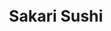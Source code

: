 ---
layout: place
title: Sakari Sushi
permalink: /virginia/suffolk/sakari-sushi.html
stateAbbr: VA
stateName: Virginia
cityName: Suffolk
seo:
  type: restaurant
  links: https://sakarisushibuffet.wixsite.com/sakarisushisuffolk/menu
place_id: ChIJH_LM5TOfuokR8q49IoEszfw
photos:
  - name: >-
      places/ChIJH_LM5TOfuokR8q49IoEszfw/photos/AeeoHcIwRLdKh0EfFX2tPUX-Xl5ouZvDAdFlYCG5qQAjoTEL5ccBYkbflzDNvvGPhCFfzxs5GQ_bAqJ-lEy7ai4OqCAOimOkp-2GEJW7qC9Zw_pkmLxlULCBVFFH9DYI6a3YzoPrUkVtUjTQA4eClpMMYPasi7M7kEKhOWaQO1cE8IAgKhg_4ehdBYjHjjHOzMBaU-VRT556g7GMkkX3HLiTfdK_jmeUO5qLZpRHDBmoQohaPyB1_JfT4i8K9E8rQvl2CxNCHwGUxLA8wUgTV-NWRTuhVQdehY-MnthmBTSEH6hANg
    widthPx: 4032
    heightPx: 2045
    authorAttributions:
      - displayName: Sakari Sushi
        uri: https://maps.google.com/maps/contrib/109270270806830145621
        photoUri: >-
          https://lh3.googleusercontent.com/a/ACg8ocKtDYXk2-6dvOh95l2i13XhE5Y0O7t15K1DnAhLs_wGoZO1uQ=s100-p-k-no-mo
    flagContentUri: >-
      https://www.google.com/local/imagery/report/?cb_client=maps_api_places.places_api&image_key=!1e10!2sAF1QipNkmJz2aO9dsqVZp0AY_fCyc-fX6-V3JoAURVlG&hl=en-US
    googleMapsUri: >-
      https://www.google.com/maps/place//data=!3m4!1e2!3m2!1sAF1QipNkmJz2aO9dsqVZp0AY_fCyc-fX6-V3JoAURVlG!2e10!4m2!3m1!1s0x89ba9f33e5ccf21f:0xfccd2c81223daef2
  - name: >-
      places/ChIJH_LM5TOfuokR8q49IoEszfw/photos/AeeoHcL-tZ8K3pxhARWhTSrqceXAjBpy8Up48XVgttL_BIHgJGTD9MSC1iwi-AHkG8NmMECvmn4FZog_hCHdrTQHrJQeN6Mz3yi4YHYaoCEjcf4XWvz3lS-R6o2_k8WnuMcq4MacfT8_7lXEF5b6llEAZP1HnfOAfUVi7bchIwpSM5TyHhZjyYcdzp1XQMfNCCMDC9GtCtMbJ9yId-zgUtkAzK8GjL7o7tjk023qfcO50Of1xt951mjAUzSNQVGTPhJrQwArUSvnc3EWOviXoGuDVHBBfSpEWxDF76m7cRIpRL1JSA
    widthPx: 1080
    heightPx: 1080
    authorAttributions:
      - displayName: Sakari Sushi
        uri: https://maps.google.com/maps/contrib/109270270806830145621
        photoUri: >-
          https://lh3.googleusercontent.com/a/ACg8ocKtDYXk2-6dvOh95l2i13XhE5Y0O7t15K1DnAhLs_wGoZO1uQ=s100-p-k-no-mo
    flagContentUri: >-
      https://www.google.com/local/imagery/report/?cb_client=maps_api_places.places_api&image_key=!1e10!2sAF1QipNNnwjC1bnFN7Xb0o7dq9hkCnTkYYSiusUA-Qbt&hl=en-US
    googleMapsUri: >-
      https://www.google.com/maps/place//data=!3m4!1e2!3m2!1sAF1QipNNnwjC1bnFN7Xb0o7dq9hkCnTkYYSiusUA-Qbt!2e10!4m2!3m1!1s0x89ba9f33e5ccf21f:0xfccd2c81223daef2
  - name: >-
      places/ChIJH_LM5TOfuokR8q49IoEszfw/photos/AeeoHcLzWcTgQdq8zAVS2tBmr2S7wun6QqHYOw_rT-jD8XliTP9Wglrld2Y9uGjOm3bzO9vIWDyzdq65noJCB8JpG0VP0u1XkQ70SBq-ipVQVhi48B-e62KiFnb0CPe25-zzwMDPVv22dTs7j4LBn_EFJ7uH1I7AhYshIoGWJNxStQ9uxotfrICTSahTqfy0VXcC0PUQwoaGU4iWJq9-6Xuimyz-McOeDFlvDKhu0bV_p7U9U2DO4F1_yecFofgX_AP_J5zZBpOWmFReHr0Om5NdloaG3b3k9loqvZ3MnObp9FpAHBtcVlyeu9CIJoAYjbbsKc0y8LebRlYHrN-UDEPQqRWDcDClBJo7DBWx3qIzfZR9tY1UggkcNgXuJ_4L6QXkQ7JH9uKpRp3XW5eLyCvoq3ve4v6IixD9SzVcyJHg6_gF7g
    widthPx: 4000
    heightPx: 3000
    authorAttributions:
      - displayName: Islander56
        uri: https://maps.google.com/maps/contrib/117481835311691593579
        photoUri: >-
          https://lh3.googleusercontent.com/a-/ALV-UjU95R8HqUV42hL2DEl79bY3F5u0jj61BYbHS6LP8iqYGVzw1wRo=s100-p-k-no-mo
    flagContentUri: >-
      https://www.google.com/local/imagery/report/?cb_client=maps_api_places.places_api&image_key=!1e10!2sCIHM0ogKEICAgICny7Thcw&hl=en-US
    googleMapsUri: >-
      https://www.google.com/maps/place//data=!3m4!1e2!3m2!1sCIHM0ogKEICAgICny7Thcw!2e10!4m2!3m1!1s0x89ba9f33e5ccf21f:0xfccd2c81223daef2
  - name: >-
      places/ChIJH_LM5TOfuokR8q49IoEszfw/photos/AeeoHcIFawEdh5Vu1L2hA14m-CY_67yLqoLasskDpwPawe3vxiVmyOOBb4ieJN9mgoql1PJ-q7aPuRmET_SxrX1FanjIWzvoULb6MaCSdPkCO4AZWdUTSTNIkEu3iB_7WFMcm7QBla634EsFabL5XkNIBzoJTmtXVygmfJKmAZ19cU44RX-iSvnD20FNJEQu2xiHkPX16fjOWSwsHhfrpIVb_PQAX7nkWKYuU8QJF3ct0Z6yi8atz3_oMX4le4jhNm6cAcglo0-RpS29J_FDqAbCP3owYWOJHVnK3CTxUgaQ1L1gl15cWa2xlyUrYFLTmnYbayfwE2ORRuUEjAjxY_tncrJ_watODv0Qmy14p94HxwJKpXPuYMXRW1DiCMw6-VhCAxgoxQiPsahz15Rmg0hdIlaz4R5jiaDwX6V1eaMn_DIfSHKY
    widthPx: 3000
    heightPx: 4000
    authorAttributions:
      - displayName: Vince
        uri: https://maps.google.com/maps/contrib/102855925369851772113
        photoUri: >-
          https://lh3.googleusercontent.com/a-/ALV-UjUlMFfDaxBY_kBe25lxH-RIJ_Ml8LpC3hPGnQseCk57_AqamF10=s100-p-k-no-mo
    flagContentUri: >-
      https://www.google.com/local/imagery/report/?cb_client=maps_api_places.places_api&image_key=!1e10!2sCIHM0ogKEICAgIDDm57hmAE&hl=en-US
    googleMapsUri: >-
      https://www.google.com/maps/place//data=!3m4!1e2!3m2!1sCIHM0ogKEICAgIDDm57hmAE!2e10!4m2!3m1!1s0x89ba9f33e5ccf21f:0xfccd2c81223daef2
  - name: >-
      places/ChIJH_LM5TOfuokR8q49IoEszfw/photos/AeeoHcIwfaRDjIoIbez8vIM6MNLsIYUF5Kw18q2O9AsVsrKikywFJileNC-QJHSiGvLnoPYla3tO4AOMpDiMLx9y2ZMWLa7-nA4dAP-Pg0XBD-mn55aT1-9Hyb1WUFnNLML3vcdjsbA3OZMq5Fr6p24BM6s3qZNkSuDTxyENYcJvjP1XtcldJ8fsGfYAd0yfbP7CKlRLSUjkMExtv9lsyx8yLOELMY-fENRCkHC91C_xjkMgzfwtbqhrrgT3VgGsjU_crxEUusY03GZUIS37nfQT3IHGA50UNpTH_OVupiSTvbApdVNdGIMTJeqb4KFfWUK18GTO_NC6pFBqKht0GPCTJxnA4TnSSrizYZAM5clMwfD27ARukkh-0SThfwAzwzle1Gbtkwc5pC8LReeqfNV5bmRAFwZuOAbkNg5AkSwxS68QNw
    widthPx: 3000
    heightPx: 4000
    authorAttributions:
      - displayName: Vince
        uri: https://maps.google.com/maps/contrib/102855925369851772113
        photoUri: >-
          https://lh3.googleusercontent.com/a-/ALV-UjUlMFfDaxBY_kBe25lxH-RIJ_Ml8LpC3hPGnQseCk57_AqamF10=s100-p-k-no-mo
    flagContentUri: >-
      https://www.google.com/local/imagery/report/?cb_client=maps_api_places.places_api&image_key=!1e10!2sCIHM0ogKEICAgIDDm56JbA&hl=en-US
    googleMapsUri: >-
      https://www.google.com/maps/place//data=!3m4!1e2!3m2!1sCIHM0ogKEICAgIDDm56JbA!2e10!4m2!3m1!1s0x89ba9f33e5ccf21f:0xfccd2c81223daef2
  - name: >-
      places/ChIJH_LM5TOfuokR8q49IoEszfw/photos/AeeoHcJhhXw5jJO93zJB2FVWj_TErJhcj_wie33UPBgJr7iTLmrqAPdd1STKGhMEECPOqDgtSFkmcQZ6DD6CtPrIlWZVyPz1Ai9e2MCdeIelOUx8mc4oRVawqllcXe2Lz70rP93lGmk_kUuwn69vYvdhS4AheY0Kbrg2up89kZm_Ir1h_9A_1tmo3DJJB2D-Q8wcYnBIB1i7TPFGKq1YF8fKyYVrS69UTzmiJ2pVdDsFT7wf10MRG4HuegeuYxtvm7l9NeB4gy46wGUYqWXaaDDvsrgeonoP2Sf1npixnCK1WF8dqq_RTDWxRNYWC6Zn-Q5FJ709VTCHXQOVMcSZaolnqpq5-_bWXP1xolZjr6a-yu8r-TOQncwSNqlxGbKq-ZzGerbXj8jdKDFUjb_k_YvU3v1i2Mg1JSk5H-7V9M-7tyRNCg
    widthPx: 3133
    heightPx: 2268
    authorAttributions:
      - displayName: Kishka Gooden
        uri: https://maps.google.com/maps/contrib/118075451505484283904
        photoUri: >-
          https://lh3.googleusercontent.com/a-/ALV-UjXmqHkEnJquX24OqVCh9lwVm5h4ZMDSEuB5HasYtXq2Dm6nTHN57w=s100-p-k-no-mo
    flagContentUri: >-
      https://www.google.com/local/imagery/report/?cb_client=maps_api_places.places_api&image_key=!1e10!2sCIHM0ogKEICAgIDHlKHHDA&hl=en-US
    googleMapsUri: >-
      https://www.google.com/maps/place//data=!3m4!1e2!3m2!1sCIHM0ogKEICAgIDHlKHHDA!2e10!4m2!3m1!1s0x89ba9f33e5ccf21f:0xfccd2c81223daef2
  - name: >-
      places/ChIJH_LM5TOfuokR8q49IoEszfw/photos/AeeoHcJpbYJQm056VSR4ywZ3XRGwXGCz5ZIJuuEf9kGGXZCACdLHYYcBCHi9Z21GAln8aHa51ZpKSSIoGfkh4HA_28xTHrGfm0A7A3SDxESk056a0RJyqFkWLCY510RJqEYFDTX_irhOKf__yME_qFdG1o6_uaBfE9Cu64GHMYO-ms76blNk-saM-3NcgyicohzoYmVM5Jo55uHIMnEsDhYesSqPDPrjDCtCuXc3wnyCHMlqRhGBEMSehUxkbvqvRCV4gjvVTmy4D9PM_A3fw6PkeVQlkOFQkPw-DU-7_OyWPXx_BiXPj7mKxmaDiVO24sDFjaZkzzDtJCJXXA5-Wpdh1Eo37UQaufA_icRNrPZ5XQhfKMGM1GwtQkLexdWHj227uK7-fHZ9DVd9lRAQEuXGopWwiGN2ON2E6hmRMyuBleOWLA
    widthPx: 4032
    heightPx: 2268
    authorAttributions:
      - displayName: M Catalla
        uri: https://maps.google.com/maps/contrib/101775277265150115787
        photoUri: >-
          https://lh3.googleusercontent.com/a/ACg8ocJCx9nbZIve6Izcr2UQbskkPIqp7FCJtZ-murkEA1sNoyRO4A=s100-p-k-no-mo
    flagContentUri: >-
      https://www.google.com/local/imagery/report/?cb_client=maps_api_places.places_api&image_key=!1e10!2sCIHM0ogKEICAgICO5bnvbw&hl=en-US
    googleMapsUri: >-
      https://www.google.com/maps/place//data=!3m4!1e2!3m2!1sCIHM0ogKEICAgICO5bnvbw!2e10!4m2!3m1!1s0x89ba9f33e5ccf21f:0xfccd2c81223daef2
  - name: >-
      places/ChIJH_LM5TOfuokR8q49IoEszfw/photos/AeeoHcKqlny1RdNuHLrDm8N8-DSZHEdfdWxSgTB8tbje5hdMRvswGPdKr5jTozMx_aayvDxDubM6g_xjjGJeZvXIeWjY0hkn3idMrOSCG5SL6CsMhGBo7-kWgrHtu-HzF2CGU-44Ybv9LQW8rGK-cn21dH_tAXJMLt5E0J10tD-VsYnewZ5Ab9rTNwLpYFv1IeYAilSM4bAN7FFPZC_Z6nDSeWMKO5xJrPxR_oLZL1c9wKCJ5Siv_V1wniNEQA9RRv9lXaoMo8et15sb2Td63N52se9D-BvxtUxQ6hq10nQS3ZZrkDNkCR6M0RrT9NSG6xb6mjK1Q0hmEm1kYtYrIM5SFAbDjZjfhqMqSRowe3T2bOnlHvOnK74q_BhBE1RbE1nDtywIYLj5vk1oJDrHQAcfyuQ5P-7I_z-hwjdjgGh5hKjdhylo
    widthPx: 4000
    heightPx: 2250
    authorAttributions:
      - displayName: Wesley Mattingly
        uri: https://maps.google.com/maps/contrib/116380811688016131210
        photoUri: >-
          https://lh3.googleusercontent.com/a-/ALV-UjVq6dRufQpvJtLioYUuXxs2lo2y-W9KJAqda8-i8yEf6bkvRqzSVw=s100-p-k-no-mo
    flagContentUri: >-
      https://www.google.com/local/imagery/report/?cb_client=maps_api_places.places_api&image_key=!1e10!2sCIHM0ogKEICAgICOhZP42QE&hl=en-US
    googleMapsUri: >-
      https://www.google.com/maps/place//data=!3m4!1e2!3m2!1sCIHM0ogKEICAgICOhZP42QE!2e10!4m2!3m1!1s0x89ba9f33e5ccf21f:0xfccd2c81223daef2
  - name: >-
      places/ChIJH_LM5TOfuokR8q49IoEszfw/photos/AeeoHcJTZXFv16plk1Oy0cNTKhupNcMyd8mo7qeRi6gwpkPA1RQ2TPGTrn_pBH81zG1AA5WQIQoIUv0bjcgLAgGnU2LjgdWwAY0hMa2yrDZxyDDtVqCYpStZGV9BXuZ1N-zCF3gC_N64EVkjPahub-Q3xur7rZ0SWeeVybWC8l7l-PEwBC-ZUlpBOTND_DTzsRxoQMr7dNhJ2nsSfDlD5Upq_0QKvedIwPYD1n2pRMy7Wokrz5OuFVcYos7MMrc06ocnz-1mfpZb6QQH5eQ7GN2fz8T3x-5hRJ7kZaYGRJ4cXe8A99ZWKl1FeUUiN49b6ejq1xm99iywA6HF0WV4FUDpy9qgzbYH40lRrGDwUrXhqRGp404okAajnTYUxPsWn1V-9IQDFbV0LsZ1DvIxDgH0soUzbapLB2Kq8whPQoiUWMWu7Q
    widthPx: 2281
    heightPx: 2281
    authorAttributions:
      - displayName: Harry
        uri: https://maps.google.com/maps/contrib/106236278740171572083
        photoUri: >-
          https://lh3.googleusercontent.com/a-/ALV-UjXHZzD0KDeYYUHd5BD0VpvFELYp3if7NCGJMtdkqxBjCi8FnqYZpg=s100-p-k-no-mo
    flagContentUri: >-
      https://www.google.com/local/imagery/report/?cb_client=maps_api_places.places_api&image_key=!1e10!2sCIHM0ogKEICAgICBlNbHHg&hl=en-US
    googleMapsUri: >-
      https://www.google.com/maps/place//data=!3m4!1e2!3m2!1sCIHM0ogKEICAgICBlNbHHg!2e10!4m2!3m1!1s0x89ba9f33e5ccf21f:0xfccd2c81223daef2
  - name: >-
      places/ChIJH_LM5TOfuokR8q49IoEszfw/photos/AeeoHcKeSWPZPPZQhFXVIKMlvXGIOG-Sss0n38Mnj-ls0B77vzNo3bcH4iLWm7-RLGSVa0juJ5hR-z-MIdXEA5Wgw1mpV8dXi4cYvi8D7gVuZLM0FPRbEcMkfNn1rFLK6Iz2_DQUCIvuCSwzTbjoowOnwtBZLLpiiFsYlFzaYM7SrHlpNr4xRwT8tB-3kP5Tha2L9nAi3RDDOUrEr6kQe14sZGz2uwJDyd7d4ljkaeS__De0HA31xxtLE2KbOhMPcmIMWxpHuf1T0JY5GW8OLXa5q76HdrgGbyvDA3IKF6uvh7lUKMuUquw2UrfzZo0Xo1bzbld9psMd3QHZwDvdXH30MPvT3hQChyYQky8XCZCdyDGk0O-qRlrIJP2-DLTaN62jSqNTMx0-Te0ccCnQbeeR16IfnOvHWV9SW48djsm6JiC7Lw
    widthPx: 1920
    heightPx: 1080
    authorAttributions:
      - displayName: Bryan Lama
        uri: https://maps.google.com/maps/contrib/118211109010900456845
        photoUri: >-
          https://lh3.googleusercontent.com/a-/ALV-UjU2WdTAszNiyQ_h_5f4wSR9bBjtgnUZGFRapHFuigGPgi6GppWz=s100-p-k-no-mo
    flagContentUri: >-
      https://www.google.com/local/imagery/report/?cb_client=maps_api_places.places_api&image_key=!1e10!2sCIHM0ogKEICAgID-yIvuaw&hl=en-US
    googleMapsUri: >-
      https://www.google.com/maps/place//data=!3m4!1e2!3m2!1sCIHM0ogKEICAgID-yIvuaw!2e10!4m2!3m1!1s0x89ba9f33e5ccf21f:0xfccd2c81223daef2
address: 5836 Harbour View Blvd Suite 330, Suffolk, VA 23435, USA
street: 5836 Harbour View Blvd Suite 330
city: Suffolk
state: VA
zip: '23435'
country: USA
neighborhood: null
latitude: '36.871115'
longitude: '-76.441534'
accessibility_options:
  wheelchairAccessibleParking: true
  wheelchairAccessibleEntrance: true
  wheelchairAccessibleRestroom: true
  wheelchairAccessibleSeating: true
business_status: OPERATIONAL
name: Sakari Sushi
google_maps_links:
  directionsUri: >-
    https://www.google.com/maps/dir//''/data=!4m7!4m6!1m1!4e2!1m2!1m1!1s0x89ba9f33e5ccf21f:0xfccd2c81223daef2!3e0
  placeUri: https://maps.google.com/?cid=18216265000920395506
  writeAReviewUri: >-
    https://www.google.com/maps/place//data=!4m3!3m2!1s0x89ba9f33e5ccf21f:0xfccd2c81223daef2!12e1
  reviewsUri: >-
    https://www.google.com/maps/place//data=!4m4!3m3!1s0x89ba9f33e5ccf21f:0xfccd2c81223daef2!9m1!1b1
  photosUri: >-
    https://www.google.com/maps/place//data=!4m3!3m2!1s0x89ba9f33e5ccf21f:0xfccd2c81223daef2!10e5
primary_type: Sushi Restaurant
opening_hours:
  regular: null
  current: null
secondary_opening_hours:
  regular:
    weekdayDescriptions: null
    type: null
  current:
    weekdayDescriptions: null
    type: null
phone: (757) 967-0260
price_level: null
price_range: $20 &ndash; $30
rating: '4.5'
rating_count: 0
website: https://sakarisushibuffet.wixsite.com/sakarisushisuffolk/menu
description: >-
  Discover Sakari Sushi in Suffolk, Virginia$$$Sakari Sushi in Suffolk,
  Virginia, offers a laid-back atmosphere perfect for enjoying fresh Japanese
  cuisine. This spot specializes in all-you-can-eat options featuring a variety
  of sushi rolls and other flavorful dishes, complemented by selections of sake
  and wine for a complete dining experience. With thoughtful accessibility
  features like wheelchair-friendly entrances and parking, it's designed to
  welcome everyone looking for quality Japanese fare. The menu highlights
  include creative rolls and hearty sides, making it a go-to choice for those
  seeking authentic flavors in a comfortable setting. Whether you're exploring
  local sushi options or craving something new, this venue delivers a satisfying
  meal with attention to detail.
generative_summary: >-
  Discover Sakari Sushi in Suffolk, Virginia$$$Sakari Sushi in Suffolk,
  Virginia, offers a laid-back atmosphere perfect for enjoying fresh Japanese
  cuisine. This spot specializes in all-you-can-eat options featuring a variety
  of sushi rolls and other flavorful dishes, complemented by selections of sake
  and wine for a complete dining experience. With thoughtful accessibility
  features like wheelchair-friendly entrances and parking, it's designed to
  welcome everyone looking for quality Japanese fare. The menu highlights
  include creative rolls and hearty sides, making it a go-to choice for those
  seeking authentic flavors in a comfortable setting. Whether you're exploring
  local sushi options or craving something new, this venue delivers a satisfying
  meal with attention to detail.
generative_disclosure: Summarized by AI using the Grok-3-Mini model.
reviews:
  - name: >-
      places/ChIJH_LM5TOfuokR8q49IoEszfw/reviews/ChZDSUhNMG9nS0VJQ0FnSURYMS16cUdBEAE
    relativePublishTimeDescription: 5 months ago
    rating: 5
    text:
      text: >-
        Probably some of the most freshest ingredients I’ve had in the area! The
        concoction of carefully prepared rolls. The great amount of masago
        covered on top of the REAL crab meat rolls! The fact that they don’t
        smother unnecessary sauce over my smoked salmon roll so I actually
        enjoyed the smoky flavor. My favorite was the salmon skin roll, a true
        crunch texture to balance out the soft texture of the sushi rice. Their
        beef teriyaki was very nicely cooked! Bite sized, but tender, juicy, and
        cooked medium. The server was well attentive! They even offer mochi ice
        cream for dessert! 👌 Some of the only things they could change is maybe
        more napkins offered at the table (I only received 1, didn’t bother to
        ask for another) and the hand sanitizer at the front could be a pump
        instead of a squeeze bottle to prevent cross-contamination. 5 stars ⭐️
        ⭐️⭐️⭐️⭐️😄 😋
      languageCode: en
    originalText:
      text: >-
        Probably some of the most freshest ingredients I’ve had in the area! The
        concoction of carefully prepared rolls. The great amount of masago
        covered on top of the REAL crab meat rolls! The fact that they don’t
        smother unnecessary sauce over my smoked salmon roll so I actually
        enjoyed the smoky flavor. My favorite was the salmon skin roll, a true
        crunch texture to balance out the soft texture of the sushi rice. Their
        beef teriyaki was very nicely cooked! Bite sized, but tender, juicy, and
        cooked medium. The server was well attentive! They even offer mochi ice
        cream for dessert! 👌 Some of the only things they could change is maybe
        more napkins offered at the table (I only received 1, didn’t bother to
        ask for another) and the hand sanitizer at the front could be a pump
        instead of a squeeze bottle to prevent cross-contamination. 5 stars ⭐️
        ⭐️⭐️⭐️⭐️😄 😋
      languageCode: en
    authorAttribution:
      displayName: Hilda Devera
      uri: https://www.google.com/maps/contrib/101196055228039171735/reviews
      photoUri: >-
        https://lh3.googleusercontent.com/a/ACg8ocKvFwWnnSqrFwrYBphp3NaxR0uX9bD-FCTakSX3IAb9BSDKYw=s128-c0x00000000-cc-rp-mo-ba2
    publishTime: '2024-10-31T21:49:23.716145Z'
    flagContentUri: >-
      https://www.google.com/local/review/rap/report?postId=ChZDSUhNMG9nS0VJQ0FnSURYMS16cUdBEAE&d=17924085&t=1
    googleMapsUri: >-
      https://www.google.com/maps/reviews/data=!4m6!14m5!1m4!2m3!1sChZDSUhNMG9nS0VJQ0FnSURYMS16cUdBEAE!2m1!1s0x89ba9f33e5ccf21f:0xfccd2c81223daef2
  - name: >-
      places/ChIJH_LM5TOfuokR8q49IoEszfw/reviews/ChdDSUhNMG9nS0VJQ0FnSUNueTdUaDB3RRAB
    relativePublishTimeDescription: 6 months ago
    rating: 5
    text:
      text: >-
        If you love lots of great high-quality sushi, you'll love Sakari's AYCE
        lunch! The hot items were cooked to order, and the sushi was fresh. 
        Last but not least, they have some of, if not the highest quality
        tableware I've used in a sushi restaurant.
      languageCode: en
    originalText:
      text: >-
        If you love lots of great high-quality sushi, you'll love Sakari's AYCE
        lunch! The hot items were cooked to order, and the sushi was fresh. 
        Last but not least, they have some of, if not the highest quality
        tableware I've used in a sushi restaurant.
      languageCode: en
    authorAttribution:
      displayName: Islander56
      uri: https://www.google.com/maps/contrib/117481835311691593579/reviews
      photoUri: >-
        https://lh3.googleusercontent.com/a-/ALV-UjU95R8HqUV42hL2DEl79bY3F5u0jj61BYbHS6LP8iqYGVzw1wRo=s128-c0x00000000-cc-rp-mo-ba4
    publishTime: '2024-09-30T00:11:37.929738Z'
    flagContentUri: >-
      https://www.google.com/local/review/rap/report?postId=ChdDSUhNMG9nS0VJQ0FnSUNueTdUaDB3RRAB&d=17924085&t=1
    googleMapsUri: >-
      https://www.google.com/maps/reviews/data=!4m6!14m5!1m4!2m3!1sChdDSUhNMG9nS0VJQ0FnSUNueTdUaDB3RRAB!2m1!1s0x89ba9f33e5ccf21f:0xfccd2c81223daef2
  - name: >-
      places/ChIJH_LM5TOfuokR8q49IoEszfw/reviews/ChZDSUhNMG9nS0VJQ0FnSUREbTU3aGFBEAE
    relativePublishTimeDescription: 12 months ago
    rating: 4
    text:
      text: >-
        Really good sushi. My favorite is the spider roll 🍣  the chicken fried
        rice and the golden brown tempura shrimp 🍤

        I placed an order for pickup, when I arrived I was told they ran out of
        rice. Waited an additional 15-20mins. When I received my order, I was
        given a slice of complimentary cheescake.
      languageCode: en
    originalText:
      text: >-
        Really good sushi. My favorite is the spider roll 🍣  the chicken fried
        rice and the golden brown tempura shrimp 🍤

        I placed an order for pickup, when I arrived I was told they ran out of
        rice. Waited an additional 15-20mins. When I received my order, I was
        given a slice of complimentary cheescake.
      languageCode: en
    authorAttribution:
      displayName: Vince
      uri: https://www.google.com/maps/contrib/102855925369851772113/reviews
      photoUri: >-
        https://lh3.googleusercontent.com/a-/ALV-UjUlMFfDaxBY_kBe25lxH-RIJ_Ml8LpC3hPGnQseCk57_AqamF10=s128-c0x00000000-cc-rp-mo-ba6
    publishTime: '2024-04-14T14:16:57.868332Z'
    flagContentUri: >-
      https://www.google.com/local/review/rap/report?postId=ChZDSUhNMG9nS0VJQ0FnSUREbTU3aGFBEAE&d=17924085&t=1
    googleMapsUri: >-
      https://www.google.com/maps/reviews/data=!4m6!14m5!1m4!2m3!1sChZDSUhNMG9nS0VJQ0FnSUREbTU3aGFBEAE!2m1!1s0x89ba9f33e5ccf21f:0xfccd2c81223daef2
  - name: >-
      places/ChIJH_LM5TOfuokR8q49IoEszfw/reviews/ChZDSUhNMG9nS0VJQ0FnSUQ5dy0tOUxREAE
    relativePublishTimeDescription: a year ago
    rating: 5
    text:
      text: >-
        This was a great all you can eat sushi spot! The staff were very
        attentative and the food was very tasty with very short wait times in
        between roll orders. Great variety of rolls and food in general.
        Definitely reccomend if you are looking for all you can eat sushi in
        Suffolk! My husband and I will definitely be back!
      languageCode: en
    originalText:
      text: >-
        This was a great all you can eat sushi spot! The staff were very
        attentative and the food was very tasty with very short wait times in
        between roll orders. Great variety of rolls and food in general.
        Definitely reccomend if you are looking for all you can eat sushi in
        Suffolk! My husband and I will definitely be back!
      languageCode: en
    authorAttribution:
      displayName: Gabrielle Ashman
      uri: https://www.google.com/maps/contrib/105991063395701877570/reviews
      photoUri: >-
        https://lh3.googleusercontent.com/a/ACg8ocL0eesa49I3N4c8_QjLnLBWu4KZ-f60F0bqxcVeg5e8yQ6wFw=s128-c0x00000000-cc-rp-mo
    publishTime: '2024-03-20T13:54:37.191304Z'
    flagContentUri: >-
      https://www.google.com/local/review/rap/report?postId=ChZDSUhNMG9nS0VJQ0FnSUQ5dy0tOUxREAE&d=17924085&t=1
    googleMapsUri: >-
      https://www.google.com/maps/reviews/data=!4m6!14m5!1m4!2m3!1sChZDSUhNMG9nS0VJQ0FnSUQ5dy0tOUxREAE!2m1!1s0x89ba9f33e5ccf21f:0xfccd2c81223daef2
  - name: >-
      places/ChIJH_LM5TOfuokR8q49IoEszfw/reviews/ChdDSUhNMG9nS0VJQ0FnSUN2dUtPX253RRAB
    relativePublishTimeDescription: 4 months ago
    rating: 5
    text:
      text: >-
        The service and the food was amazing. Highly recommend for both sushi
        eaters and non sushi eaters. They also offer a full menu for those who
        don't want the all you can eat option. We really enjoyed our dinner.
      languageCode: en
    originalText:
      text: >-
        The service and the food was amazing. Highly recommend for both sushi
        eaters and non sushi eaters. They also offer a full menu for those who
        don't want the all you can eat option. We really enjoyed our dinner.
      languageCode: en
    authorAttribution:
      displayName: Colleen Ripley
      uri: https://www.google.com/maps/contrib/118008047643667348513/reviews
      photoUri: >-
        https://lh3.googleusercontent.com/a/ACg8ocLUESmYtMInkzDKkTYpKKoK79THmviQhC5-cNyNAiFiMMAcEA=s128-c0x00000000-cc-rp-mo-ba4
    publishTime: '2024-12-07T23:01:04.872640Z'
    flagContentUri: >-
      https://www.google.com/local/review/rap/report?postId=ChdDSUhNMG9nS0VJQ0FnSUN2dUtPX253RRAB&d=17924085&t=1
    googleMapsUri: >-
      https://www.google.com/maps/reviews/data=!4m6!14m5!1m4!2m3!1sChdDSUhNMG9nS0VJQ0FnSUN2dUtPX253RRAB!2m1!1s0x89ba9f33e5ccf21f:0xfccd2c81223daef2
review_summary: >-
  What Customers Are Saying$$$Visitors often rave about the fresh and
  high-quality sushi that stands out for its authentic taste and variety, making
  it a solid pick for anyone hunting for great Japanese dining nearby. Many
  appreciate the quick service and attentive staff, which help create a smooth
  experience whether you're opting for all-you-can-eat deals or other menu
  items. Feedback highlights the balance of flavors in the rolls and hot dishes,
  along with options that cater to both sushi lovers and those trying something
  different for the first time. Overall, folks find it a welcoming spot for
  groups or casual meals, with minor suggestions for improvements like better
  table supplies, but the positives far outweigh any small issues. If you're in
  the mood for reliable, tasty eats, this place comes highly recommended based
  on shared experiences.
review_disclosure: Summarized by AI using the Grok-3-Mini model.
parking_options:
  freeParkingLot: true
  freeStreetParking: true
  valetParking: false
payment_options:
  acceptsCreditCards: true
  acceptsDebitCards: true
  acceptsCashOnly: false
  acceptsNfc: true
allow_dogs: null
curbside_pickup: false
delivery: false
dine_in: true
good_for_children: true
good_for_groups: true
good_for_sports: false
live_music: false
menu_for_children: true
outdoor_seating: false
reservable: true
restroom: true
serves_beer: true
serves_breakfast: null
serves_brunch: false
serves_cocktails: false
serves_coffee: null
serves_dinner: true
serves_dessert: true
serves_lunch: true
serves_vegetarian_food: true
serves_wine: true
takeout: true
update_category: pro
places_description: null

---
